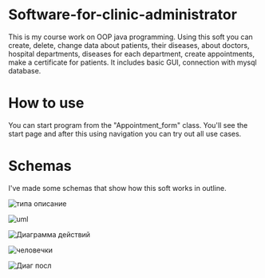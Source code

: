 # Software-for-clinic-administrator
This is my course work on OOP java programming. Using this soft you can create, delete, change data about patients, their diseases, about doctors, hospital departments, diseases for each department, create appointments, make a certificate for patients. It includes basic GUI, connection with mysql database.

# How to use
You can start program from the "Appointment_form" class. You'll see the start page and after this using navigation you can try out all use cases.

# Schemas 
I've made some schemas that show how this soft works in outline.

![типа описание](https://github.com/pipopolam-03/Software-for-clinic-administrator/assets/69760973/1eb39c03-c315-4473-a187-53cd3fb03556)

![uml](https://github.com/pipopolam-03/Software-for-clinic-administrator/assets/69760973/6511211c-135f-43e5-ae10-bb1ba029bc61)

![Диаграмма действий](https://github.com/pipopolam-03/Software-for-clinic-administrator/assets/69760973/74706cef-152a-4e29-aabf-22d70488e7cc)

![человечки](https://github.com/pipopolam-03/Software-for-clinic-administrator/assets/69760973/cf528899-e357-47bb-a981-fd45a29e4efd)

![Диаг  посл](https://github.com/pipopolam-03/Software-for-clinic-administrator/assets/69760973/a90dd99c-79cb-4b91-9f8e-6d4019e3bca9)
